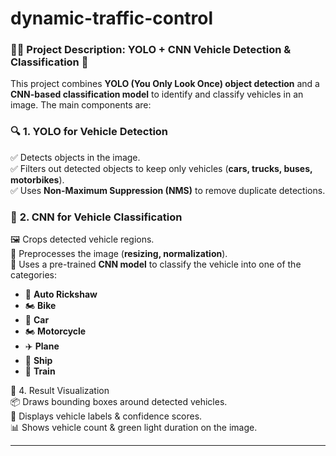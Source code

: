 # dynamic-traffic-control
### 🚗🚦 **Project Description: YOLO + CNN Vehicle Detection & Classification** 🚀  

This project combines **YOLO (You Only Look Once) object detection** and a **CNN-based classification model** to identify and classify vehicles in an image. The main components are:

### 🔍 **1. YOLO for Vehicle Detection**  
✅ Detects objects in the image.  
✅ Filters out detected objects to keep only vehicles (**cars, trucks, buses, motorbikes**).  
✅ Uses **Non-Maximum Suppression (NMS)** to remove duplicate detections.  

### 🎯 **2. CNN for Vehicle Classification**  
🖼️ Crops detected vehicle regions.  
📏 Preprocesses the image (**resizing, normalization**).  
🤖 Uses a pre-trained **CNN model** to classify the vehicle into one of the categories:  
   - 🚖 **Auto Rickshaw**  
   - 🏍️ **Bike**  
   - 🚗 **Car**  
   - 🏍️ **Motorcycle**  
   - ✈️ **Plane**  
   - 🚢 **Ship**  
   - 🚆 **Train**  


🎨 4. Result Visualization  
📦 Draws bounding boxes around detected vehicles.  
📝 Displays vehicle labels & confidence scores.  
📊 Shows vehicle count & green light duration on the image.  

---

